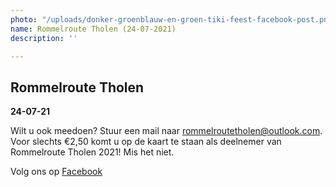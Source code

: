 ```yaml
---
photo: "/uploads/donker-groenblauw-en-groen-tiki-feest-facebook-post.png"
name: Rommelroute Tholen (24-07-2021)
description: ''

---
```

## Rommelroute Tholen

**24-07-21**

Wilt u ook meedoen? Stuur een mail naar rommelroutetholen@outlook.com. Voor slechts €2,50 komt u op de kaart te staan als deelnemer van Rommelroute Tholen 2021! Mis het niet.

Volg ons op [Facebook](https://www.facebook.com/groups/2893393537588316 "Rommelroute Facebook")